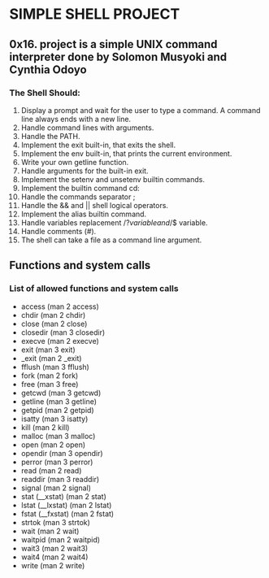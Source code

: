 # SIMPLE SHELL PROJECT
## 0x16. project is a simple UNIX command interpreter done by Solomon Musyoki and Cynthia Odoyo
### The Shell Should:
1. Display a prompt and wait for the user to type a command. A command line always ends with a new line.
2. Handle command lines with arguments.
3. Handle the PATH.
4. Implement the exit built-in, that exits the shell.
5. Implement the env built-in, that prints the current environment.
6. Write your own getline function.
7. Handle arguments for the built-in exit.
8. Implement the setenv and unsetenv builtin commands.
9. Implement the builtin command cd:
10. Handle the commands separator ;
11. Handle the && and || shell logical operators.
12. Implement the alias builtin command.
13. Handle variables replacement /$? variable and /$$ variable.
14. Handle comments (#).
15. The shell can take a file as a command line argument.

## Functions and system calls
### List of allowed functions and system calls

* access (man 2 access)
* chdir (man 2 chdir)
* close (man 2 close)
* closedir (man 3 closedir)
* execve (man 2 execve)
* exit (man 3 exit)
* _exit (man 2 _exit)
* fflush (man 3 fflush)
* fork (man 2 fork)
* free (man 3 free)
* getcwd (man 3 getcwd)
* getline (man 3 getline)
* getpid (man 2 getpid)
* isatty (man 3 isatty)
* kill (man 2 kill)
* malloc (man 3 malloc)
* open (man 2 open)
* opendir (man 3 opendir)
* perror (man 3 perror)
* read (man 2 read)
* readdir (man 3 readdir)
* signal (man 2 signal)
* stat (__xstat) (man 2 stat)
* lstat (__lxstat) (man 2 lstat)
* fstat (__fxstat) (man 2 fstat)
* strtok (man 3 strtok)
* wait (man 2 wait)
* waitpid (man 2 waitpid)
* wait3 (man 2 wait3)
* wait4 (man 2 wait4)
* write (man 2 write)

